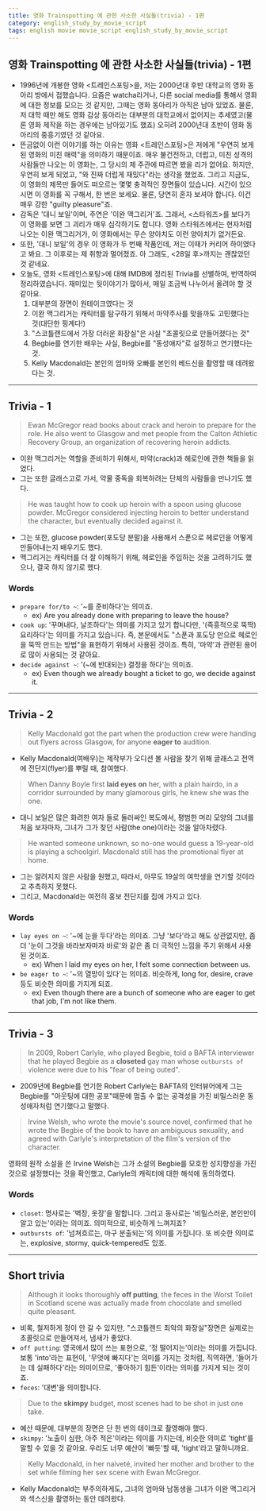 ```yaml
---
title: 영화 Trainspotting 에 관한 사소한 사실들(trivia) - 1편
category: english_study_by_movie_script
tags: english movie movie_script english_study_by_movie_script
---
```


## 영화 Trainspotting 에 관한 사소한 사실들(trivia) - 1편

- 1996년에 개봉한 영화 <트레인스포팅>을, 저는 2000년대 후반 대학교의 영화 동아리 방에서 접했습니다. 요즘은 watcha라거나, 다른 social media를 통해서 영화에 대한 정보를 모으는 것 같지만, 그때는 영화 동아리가 아직은 남아 있었죠. 물론, 저 대학 때만 해도 영화 감상 동아리는 대부분의 대학교에서 없어지는 추세였고(물론 영화 제작을 하는 경우에는 남아있기도 했죠) 오히려 2000년대 초반이 영화 동아리의 중흥기였던 것 같아요. 
- 뜬금없이 이런 이야기를 하는 이유는 영화 <트레인스포팅>은 저에게 "우연히 보게 된 영화의 미친 매력"을 의미하기 때문이죠. 매우 불건전하고, 더럽고, 미친 성격의 사람들만 나오는 이 영화는, 그 당시의 제 주관에 따르면 봤을 리가 없어요. 하지만, 우연히 보게 되었고, "와 진짜 더럽게 재밌다"라는 생각을 했었죠. 그리고 지금도, 이 영화의 제목만 들어도 떠오르는 몇몇 충격적인 장면들이 있습니다. 시간이 있으시면 이 영화를 꼭 구해서, 한 번은 보세요. 물론, 당연히 혼자 보셔야 합니다. 이건 매우 강한 "guilty pleasure"죠.
- 감독은 '대니 보일'이며, 주연은 '이완 맥그리거'죠. 그래서, <스타워즈>를 보다가 이 영화를 보면 그 괴리가 매우 심각하기도 합니다. 영화 스타워즈에서는 현자처럼 나오는 이완 맥그리거가, 이 영화에서는 무슨 양아치도 이런 양아치가 없거든요.
- 또한, '대니 보일'의 경우 이 영화가 두 번째 작품인데, 저는 이때가 커리어 하이였다고 봐요. 그 이후로는 제 취향과 멀어졌죠. 아 그래도, <28일 후>까지는 괜찮았던 것 같네요. 
- 오늘도, 영화 <트레인스포팅>에 대해 IMDB에 정리된 Trivia를 선별하여, 번역하여 정리하였습니다. 재미있는 뒷이야기가 많아서, 매일 조금씩 나누어서 올려야 할 것 같아요.
  1) 대부분의 장면이 원테이크였다는 것
  2) 이완 맥그리거는 캐릭터를 탐구하기 위해서 마약주사를 맞을까도 고민했다는 것(대단한 핑계다!)
  3) "스코틀랜드에서 가장 더러운 화장실"은 사실 "초콜릿으로 만들어졌다는 것"
  4) Begbie를 연기한 배우는 사실, Begbie를 "동성애자"로 설정하고 연기했다는 것. 
  5) Kelly Macdonald는 본인의 엄마와 오빠를 본인의 베드신을 촬영할 때 데려왔다는 것.

---

## Trivia - 1

> Ewan McGregor read books about crack and heroin to prepare for the role. He also went to Glasgow and met people from the Calton Athletic Recovery Group, an organization of recovering heroin addicts. 

- 이완 맥그리거는 역할을 준비하기 위해서, 마약(crack)과 헤로인에 관한 책들을 읽었다. 
- 그는 또한 글래스고로 가서, 약물 중독을 회복하려는 단체의 사람들을 만나기도 했다.

> He was taught how to cook up heroin with a spoon using glucose powder. McGregor considered injecting heroin to better understand the character, but eventually decided against it.

- 그는 또한, glucose powder(포도당 분말)을 사용해서 스푼으로 헤로인을 어떻게 만들어내는지 배우기도 했다. 
- 맥그리거는 캐릭터를 더 잘 이해하기 위해, 헤로인을 주입하는 것을 고려하기도 했으나, 결국 하지 않기로 했다.

### Words

- `prepare for/to ~`: '~를 준비하다'는 의미죠. 
  - ex) Are you already done with preparing to leave the house?
- `cook up`: '꾸며내다, 날조하다'는 의미를 가지고 있기 합니다만, '(즉흥적으로 뚝딱) 요리하다'는 의미를 가지고 있습니다. 즉, 본문에서도 "스푼과 포도당 만으로 헤로인을 뚝딱 만드는 방법"을 표현하기 위해서 사용된 것이죠. 특히, '마약'과 관련된 용어로 많이 사용되는 것 같아요.
- `decide against ~`: '(~에 반대되는) 결정을 하다'는 의미죠. 
  - ex) Even though we already bought a ticket to go, we decide against it. 

---

## Trivia - 2

> Kelly Macdonald got the part when the production crew were handing out flyers across Glasgow, for anyone **eager to** audition. 

- Kelly Macdonald(여배우)는 제작부가 오디션 볼 사람을 찾기 위해 글래스고 전역에 전단지(flyer)를 뿌릴 때, 참여했다.

> When Danny Boyle first **laid eyes on** her, with a plain hairdo, in a corridor surrounded by many glamorous girls, he knew she was the one. 

- 대니 보일은 많은 화려한 여자 들로 둘러싸인 복도에서, 평범한 머리 모양의 그녀를 처음 보자마자, 그녀가 그가 찾던 사람(the one)이라는 것을 알아차렸다.

> He wanted someone unknown, so no-one would guess a 19-year-old is playing a schoolgirl. Macdonald still has the promotional flyer at home.

- 그는 알려지지 않은 사람을 원했고, 따라서, 아무도 19살의 여학생을 연기할 것이라고 추측하지 못했다.
- 그리고, Macdonald는 여전히 홍보 전단지를 집에 가지고 있다.

### Words

- `lay eyes on ~`: '~에 눈을 두다'라는 의미죠. 그냥 '보다'라고 해도 상관없지만, 좀 더 '눈이 그것을 바라보자마자 바로'와 같은 좀 더 극적인 느낌을 주기 위해서 사용된 것이죠. 
  - ex) When I laid my eyes on her, I felt some connection between us.
- `be eager to ~`: '~의 열망이 있다'는 의미죠. 비슷하게, long for, desire, crave 등도 비슷한 의미를 가지게 되죠.
  - ex) Even though there are a bunch of someone who are eager to get that job, I'm not like them.

---

## Trivia - 3

> In 2009, Robert Carlyle, who played Begbie, told a BAFTA interviewer that he played Begbie as a **closeted** gay man whose `outbursts of` violence were due to his "fear of being outed". 

- 2009년에 Begbie를 연기한 Robert Carlyle는 BAFTA의 인터뷰어에게 그는 Begbie를 "아웃팅에 대한 공포"때문에 멈출 수 없는 공격성을 가진 비밀스러운 동성애자처럼 연기했다고 말했다. 

> Irvine Welsh, who wrote the movie's source novel, confirmed that he wrote the Begbie of the book to have an ambiguous sexuality, and agreed with Carlyle's interpretation of the film's version of the character.

영화의 원작 소설을 쓴 Irvine Welsh는 그가 소설의 Begbie를 모호한 성지향성을 가진 것으로 설정했다는 것을 확인했고, Carlyle의 캐릭터에 대한 해석에 동의하였다. 

### Words

- `closet`: 명사로는 '벽장, 옷장'을 말합니다. 그리고 동사로는 '비밀스러운, 본인만이 알고 있는'이라는 의미죠. 의미적으로, 비슷하게 느껴지죠? 
- `outbursts of`: '넘쳐흐르는, 마구 분출되는'의 의미를 가집니다. 또 비슷한 의미로는, explosive, stormy, quick-tempered도 있죠.

---

## Short trivia

> Although it looks thoroughly **off putting**, the feces in the Worst Toilet in Scotland scene was actually made from chocolate and smelled quite pleasant.

- 비록, 철저하게 정이 안 갈 수 있지만, "스코틀랜드 최악의 화장실"장면은 실제로는 초콜릿으로 만들어져서, 냄새가 좋았다.
- `off putting`: 영국에서 많이 쓰는 표현으로, '정 떨어지는'이라는 의미를 가집니다. 보통 'into'라는 표현이, '무엇에 빠지다'는 의미를 가지는 것처럼, 직역하면, '들어가는 데 실패하다'라는 의미이므로, '좋아하기 힘든'이라는 의미를 가지게 되는 것이죠.
- `feces`: '대변'을 의미합니다.

> Due to the **skimpy** budget, most scenes had to be shot in just one take.

- 예산 때문에, 대부분의 장면은 단 한 번의 테이크로 촬영해야 했다.
- `skimpy`: '노출이 심한, 아주 적은'이라는 의미를 가지는데, 비슷한 의미로 'tight'를 말할 수 있을 것 같아요. 우리도 너무 예산이 '빠듯'할 때, 'tight'라고 말하니까요. 

> Kelly Macdonald, in her naiveté, invited her mother and brother to the set while filming her sex scene with Ewan McGregor.

- Kelly Macdonald는 부주의하게도, 그녀의 엄마와 남동생을 그녀가 이완 맥그리거와 섹스신을 촬영하는 동안 데려왔다.
